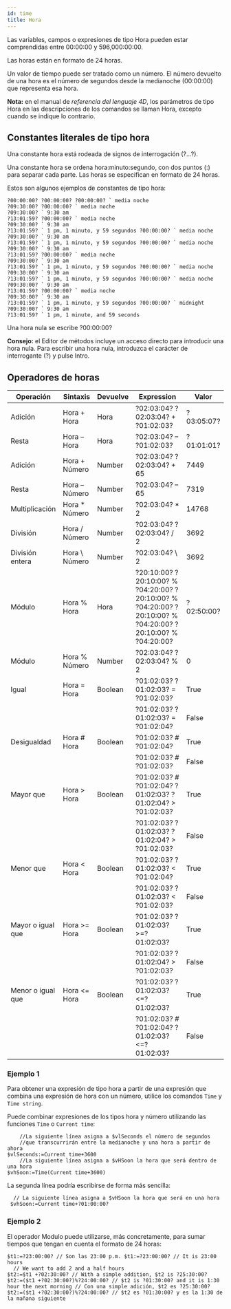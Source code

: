```yaml
---
id: time
title: Hora
---
```


Las variables, campos o expresiones de tipo Hora pueden estar comprendidas entre 00:00:00 y 596,000:00:00.

Las horas están en formato de 24 horas.

Un valor de tiempo puede ser tratado como un número. El número devuelto de una hora es el número de segundos desde la medianoche (00:00:00) que representa esa hora.

**Nota:** en el manual de *referencia del lenguaje 4D*, los parámetros de tipo Hora en las descripciones de los comandos se llaman Hora, excepto cuando se indique lo contrario.

## Constantes literales de tipo hora

Una constante hora está rodeada de signos de interrogación (?...?).

Una constante hora se ordena hora:minuto:segundo, con dos puntos (:) para separar cada parte. Las horas se especifican en formato de 24 horas.

Estos son algunos ejemplos de constantes de tipo hora:

```4d
?00:00:00? ?00:00:00? ?00:00:00? ` media noche
?09:30:00? ?00:00:00? ` media noche
?09:30:00? ` 9:30 am
?13:01:59? ?00:00:00? ` media noche
?09:30:00? ` 9:30 am
?13:01:59? ` 1 pm, 1 minuto, y 59 segundos ?00:00:00? ` media noche
?09:30:00? ` 9:30 am
?13:01:59? ` 1 pm, 1 minuto, y 59 segundos ?00:00:00? ` media noche
?09:30:00? ` 9:30 am
?13:01:59? ?00:00:00? ` media noche
?09:30:00? ` 9:30 am
?13:01:59? ` 1 pm, 1 minuto, y 59 segundos ?00:00:00? ` media noche
?09:30:00? ` 9:30 am
?13:01:59? ` 1 pm, 1 minuto, y 59 segundos ?00:00:00? ` media noche
?09:30:00? ` 9:30 am
?13:01:59? ?00:00:00? ` media noche
?09:30:00? ` 9:30 am
?13:01:59? ` 1 pm, 1 minuto, y 59 segundos ?00:00:00? ` midnight
?09:30:00? ` 9:30 am
?13:01:59? ` 1 pm, 1 minute, and 59 seconds
```

Una hora nula se escribe ?00:00:00?

**Consejo:** el Editor de métodos incluye un acceso directo para introducir una hora nula. Para escribir una hora nula, introduzca el carácter de interrogante (?) y pulse Intro.

## Operadores de horas

| Operación         | Sintaxis       | Devuelve | Expression                                                                                                 | Valor      |
| ----------------- | -------------- | -------- | ---------------------------------------------------------------------------------------------------------- | ---------- |
| Adición           | Hora + Hora    | Hora     | ?02:03:04? ?02:03:04? + ?01:02:03?                                                                         | ?03:05:07? |
| Resta             | Hora – Hora    | Hora     | ?02:03:04? – ?01:02:03?                                                                                    | ?01:01:01? |
| Adición           | Hora + Número  | Number   | ?02:03:04? ?02:03:04? + 65                                                                                 | 7449       |
| Resta             | Hora – Número  | Number   | ?02:03:04? – 65                                                                                            | 7319       |
| Multiplicación    | Hora * Número  | Number   | ?02:03:04? * 2                                                                                             | 14768      |
| División          | Hora / Número  | Number   | ?02:03:04? ?02:03:04? / 2                                                                                  | 3692       |
| División entera   | Hora \ Número | Number   | ?02:03:04? \ 2                                                                                            | 3692       |
| Módulo            | Hora % Hora    | Hora     | ?20:10:00? ?20:10:00? % ?04:20:00? ?20:10:00? % ?04:20:00? ?20:10:00? % ?04:20:00? ?20:10:00? % ?04:20:00? | ?02:50:00? |
| Módulo            | Hora % Número  | Number   | ?02:03:04? ?02:03:04? % 2                                                                                  | 0          |
| Igual             | Hora = Hora    | Boolean  | ?01:02:03? ?01:02:03? = ?01:02:03?                                                                         | True       |
|                   |                |          | ?01:02:03? ?01:02:03? = ?01:02:04?                                                                         | False      |
| Desigualdad       | Hora # Hora    | Boolean  | ?01:02:03? # ?01:02:04?                                                                                    | True       |
|                   |                |          | ?01:02:03? # ?01:02:03?                                                                                    | False      |
| Mayor que         | Hora > Hora    | Boolean  | ?01:02:03? # ?01:02:04? ?01:02:03? ?01:02:04? > ?01:02:03?                                                 | True       |
|                   |                |          | ?01:02:03? ?01:02:03? ?01:02:04? > ?01:02:03?                                                              | False      |
| Menor que         | Hora < Hora    | Boolean  | ?01:02:03? ?01:02:03? < ?01:02:04?                                                                         | True       |
|                   |                |          | ?01:02:03? ?01:02:03? < ?01:02:03?                                                                         | False      |
| Mayor o igual que | Hora >= Hora   | Boolean  | ?01:02:03? ?01:02:03? >=?01:02:03?                                                                         | True       |
|                   |                |          | ?01:02:03? ?01:02:04? > ?01:02:03?                                                                         | False      |
| Menor o igual que | Hora <= Hora   | Boolean  | ?01:02:03? ?01:02:03? <=?01:02:03?                                                                         | True       |
|                   |                |          | ?01:02:03? # ?01:02:04? ?01:02:03? <=?01:02:03?                                                            | False      |

### Ejemplo 1

Para obtener una expresión de tipo hora a partir de una expresión que combina una expresión de hora con un número, utilice los comandos `Time` y `Time string`.

Puede combinar expresiones de los tipos hora y número utilizando las funciones `Time` o `Current time`:

```4d
    //La siguiente línea asigna a $vlSeconds el número de segundos   
    //que transcurrirán entre la medianoche y una hora a partir de ahora
$vlSeconds:=Current time+3600
    //La siguiente línea asigna a $vHSoon la hora que será dentro de una hora
$vhSoon:=Time(Current time+3600)
```

La segunda línea podría escribirse de forma más sencilla:

```4d
  // La siguiente línea asigna a $vHSoon la hora que será en una hora
 $vhSoon:=Current time+?01:00:00?
```

### Ejemplo 2

El operador Modulo puede utilizarse, más concretamente, para sumar tiempos que tengan en cuenta el formato de 24 horas:

```4d
$t1:=?23:00:00? // Son las 23:00 p.m. $t1:=?23:00:00? // It is 23:00 hours
  // We want to add 2 and a half hours
$t2:=$t1 +?02:30:00? // With a simple addition, $t2 is ?25:30:00?
$t2:=($t1 +?02:30:00?)%?24:00:00? // $t2 is ?01:30:00? and it is 1:30 hour the next morning // Con una simple adición, $t2 es ?25:30:00?
$t2:=($t1 +?02:30:00?)%?24:00:00? // $t2 es ?01:30:00? y es la 1:30 de la mañana siguiente
```

